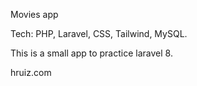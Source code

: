 Movies app

Tech: PHP, Laravel, CSS, Tailwind, MySQL.

This is a small app to practice laravel 8.

hruiz.com